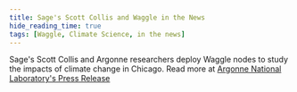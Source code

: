 ```yaml
---
title: Sage's Scott Collis and Waggle in the News
hide_reading_time: true
tags: [Waggle, Climate Science, in the news]
---
```


Sage's Scott Collis and Argonne researchers deploy Waggle nodes to study the impacts of climate change in Chicago.  Read more at [Argonne National Laboratory's Press Release](https://www.anl.gov/article/new-tools-to-combat-chicagos-changing-climate)